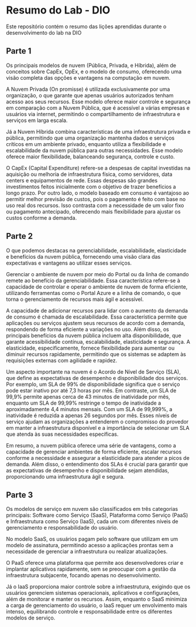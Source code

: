 # Resumo do Lab - DIO

Este repositório contém o resumo das lições aprendidas durante o desenvolvimento do lab na DIO

## Parte 1

Os principais modelos de nuvem (Pública, Privada, e Híbrida), além de conceitos sobre CapEx, OpEx, e o modelo de consumo, oferecendo uma visão completa das opções e vantagens na computação em nuvem.

A Nuvem Privada (On promisse) é utilizada exclusivamente por uma organização, o que garante que apenas usuários autorizados tenham acesso aos seus recursos. Esse modelo oferece maior controle e segurança em comparação com a Nuvem Pública, que é acessível a várias empresas e usuários via internet, permitindo o compartilhamento de infraestrutura e serviços em larga escala.

Já a Nuvem Híbrida combina características de uma infraestrutura privada e pública, permitindo que uma organização mantenha dados e serviços críticos em um ambiente privado, enquanto utiliza a flexibilidade e escalabilidade da nuvem pública para outras necessidades. Esse modelo oferece maior flexibilidade, balanceando segurança, controle e custo.

O CapEx (Capital Expenditure) refere-se a despesas de capital investidas na aquisição ou melhoria de infraestrutura física, como servidores, data centers e equipamentos de rede. Essas despesas são grandes investimentos feitos inicialmente com o objetivo de trazer benefícios a longo prazo. Por outro lado, o modelo baseado em consumo é vantajoso ao permitir melhor previsão de custos, pois o pagamento é feito com base no uso real dos recursos. Isso contrasta com a necessidade de um valor fixo ou pagamento antecipado, oferecendo mais flexibilidade para ajustar os custos conforme a demanda.

## Parte 2

O que podemos destacas na gerenciabilidade, escalabilidade, elasticidade e benefícios da nuvem pública, fornecendo uma visão clara das expectativas e vantagens ao utilizar esses serviços.

Gerenciar o ambiente de nuvem por meio do Portal ou da linha de comando remete ao benefício da gerenciabilidade. Essa característica refere-se à capacidade de controlar e operar o ambiente de nuvem de forma eficiente, utilizando ferramentas como o Portal Azure e a linha de comando, o que torna o gerenciamento de recursos mais ágil e acessível.

A capacidade de adicionar recursos para lidar com o aumento da demanda de consumo é chamada de escalabilidade. Essa característica permite que aplicações ou serviços ajustem seus recursos de acordo com a demanda, respondendo de forma eficiente a variações no uso. Além disso, os principais benefícios da nuvem pública incluem alta disponibilidade, que garante acessibilidade contínua, escalabilidade, elasticidade e segurança. A elasticidade, especificamente, fornece flexibilidade para aumentar ou diminuir recursos rapidamente, permitindo que os sistemas se adaptem às requisições externas com agilidade e rapidez.

Um aspecto importante na nuvem é o Acordo de Nível de Serviço (SLA), que define as expectativas de desempenho e disponibilidade dos serviços. Por exemplo, um SLA de 99% de disponibilidade significa que o serviço pode estar inativo por até 7,3 horas por mês. Em contraste, um SLA de 99,9% permite apenas cerca de 43 minutos de inatividade por mês, enquanto um SLA de 99,99% restringe o tempo de inatividade a aproximadamente 4,4 minutos mensais. Com um SLA de 99,999%, a inatividade é reduzida a apenas 26 segundos por mês. Esses níveis de serviço ajudam as organizações a entenderem o compromisso do provedor em manter a infraestrutura disponível e a importância de selecionar um SLA que atenda às suas necessidades específicas.

Em resumo, a nuvem pública oferece uma série de vantagens, como a capacidade de gerenciar ambientes de forma eficiente, escalar recursos conforme a necessidade e assegurar a elasticidade para atender a picos de demanda. Além disso, o entendimento dos SLAs é crucial para garantir que as expectativas de desempenho e disponibilidade sejam atendidas, proporcionando uma infraestrutura ágil e segura.

## Parte 3

Os modelos de serviço em nuvem são classificados em três categorias principais: 
Software como Serviço (SaaS), Plataforma como Serviço (PaaS) e Infraestrutura como Serviço (IaaS), cada um com diferentes níveis de gerenciamento e responsabilidade do usuário.

No modelo SaaS, os usuários pagam pelo software que utilizam em um modelo de assinatura, permitindo acesso a aplicações prontas sem a necessidade de gerenciar a infraestrutura ou realizar atualizações.

O PaaS oferece uma plataforma que permite aos desenvolvedores criar e implantar aplicativos rapidamente, sem se preocupar com a gestão da infraestrutura subjacente, focando apenas no desenvolvimento.

Já o IaaS proporciona maior controle sobre a infraestrutura, exigindo que os usuários gerenciem sistemas operacionais, aplicativos e configurações, além de monitorar e manter os recursos. Assim, enquanto o SaaS minimiza a carga de gerenciamento do usuário, o IaaS requer um envolvimento mais intenso, equilibrando controle e responsabilidade entre os diferentes modelos de serviço.

